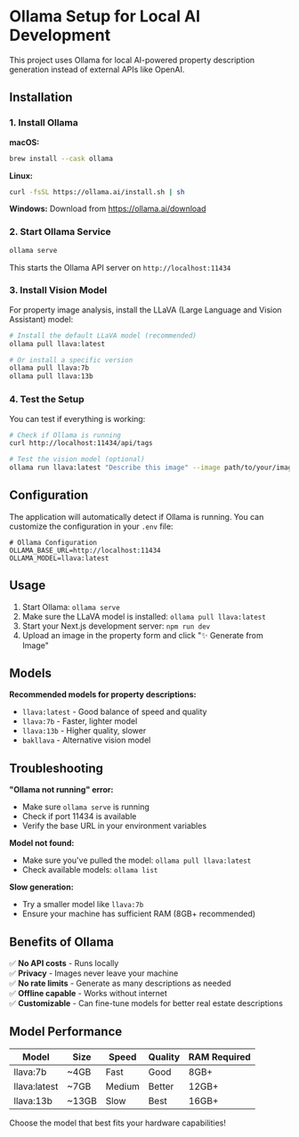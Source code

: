 # Ollama Setup for Local AI Development

This project uses Ollama for local AI-powered property description generation instead of external APIs like OpenAI.

## Installation

### 1. Install Ollama

**macOS:**

```bash
brew install --cask ollama
```

**Linux:**

```bash
curl -fsSL https://ollama.ai/install.sh | sh
```

**Windows:**
Download from https://ollama.ai/download

### 2. Start Ollama Service

```bash
ollama serve
```

This starts the Ollama API server on `http://localhost:11434`

### 3. Install Vision Model

For property image analysis, install the LLaVA (Large Language and Vision Assistant) model:

```bash
# Install the default LLaVA model (recommended)
ollama pull llava:latest

# Or install a specific version
ollama pull llava:7b
ollama pull llava:13b
```

### 4. Test the Setup

You can test if everything is working:

```bash
# Check if Ollama is running
curl http://localhost:11434/api/tags

# Test the vision model (optional)
ollama run llava:latest "Describe this image" --image path/to/your/image.jpg
```

## Configuration

The application will automatically detect if Ollama is running. You can customize the configuration in your `.env` file:

```env
# Ollama Configuration
OLLAMA_BASE_URL=http://localhost:11434
OLLAMA_MODEL=llava:latest
```

## Usage

1. Start Ollama: `ollama serve`
2. Make sure the LLaVA model is installed: `ollama pull llava:latest`
3. Start your Next.js development server: `npm run dev`
4. Upload an image in the property form and click "✨ Generate from Image"

## Models

**Recommended models for property descriptions:**

- `llava:latest` - Good balance of speed and quality
- `llava:7b` - Faster, lighter model
- `llava:13b` - Higher quality, slower
- `bakllava` - Alternative vision model

## Troubleshooting

**"Ollama not running" error:**

- Make sure `ollama serve` is running
- Check if port 11434 is available
- Verify the base URL in your environment variables

**Model not found:**

- Make sure you've pulled the model: `ollama pull llava:latest`
- Check available models: `ollama list`

**Slow generation:**

- Try a smaller model like `llava:7b`
- Ensure your machine has sufficient RAM (8GB+ recommended)

## Benefits of Ollama

✅ **No API costs** - Runs locally  
✅ **Privacy** - Images never leave your machine  
✅ **No rate limits** - Generate as many descriptions as needed  
✅ **Offline capable** - Works without internet  
✅ **Customizable** - Can fine-tune models for better real estate descriptions

## Model Performance

| Model        | Size  | Speed  | Quality | RAM Required |
| ------------ | ----- | ------ | ------- | ------------ |
| llava:7b     | ~4GB  | Fast   | Good    | 8GB+         |
| llava:latest | ~7GB  | Medium | Better  | 12GB+        |
| llava:13b    | ~13GB | Slow   | Best    | 16GB+        |

Choose the model that best fits your hardware capabilities!
